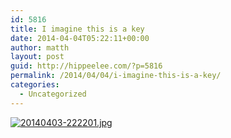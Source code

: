 ```yaml
---
id: 5816
title: I imagine this is a key
date: 2014-04-04T05:22:11+00:00
author: matth
layout: post
guid: http://hippeelee.com/?p=5816
permalink: /2014/04/04/i-imagine-this-is-a-key/
categories:
  - Uncategorized
---
```

[<img src="http://localhost/wp-content/uploads/2014/04/20140403-222201.jpg" alt="20140403-222201.jpg" class="alignnone size-full" />](http://localhost/wp-content/uploads/2014/04/20140403-222201.jpg)